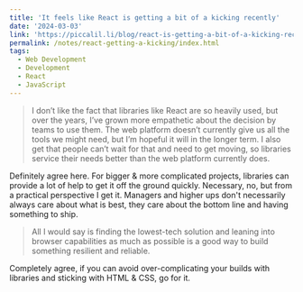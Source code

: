```yaml
---
title: 'It feels like React is getting a bit of a kicking recently'
date: '2024-03-03'
link: 'https://piccalil.li/blog/react-is-getting-a-bit-of-a-kicking-recently/'
permalink: /notes/react-getting-a-kicking/index.html
tags:
  - Web Development
  - Development
  - React
  - JavaScript
---
```


> I don’t like the fact that libraries like React are so heavily used, but over the years, I’ve grown more empathetic about the decision by teams to use them. The web platform doesn’t currently give us all the tools we might need, but I’m hopeful it will in the longer term. I also get that people can’t wait for that and need to get moving, so libraries service their needs better than the web platform currently does.

Definitely agree here. For bigger & more complicated projects, libraries can provide a lot of help to get it off the ground quickly. Necessary, no, but from a practical perspective I get it. Managers and higher ups don't necessarily always care about what is best, they care about the bottom line and having something to ship.

> All I would say is finding the lowest-tech solution and leaning into browser capabilities as much as possible is a good way to build something resilient and reliable.

Completely agree, if you can avoid over-complicating your builds with libraries and sticking with HTML & CSS, go for it.
